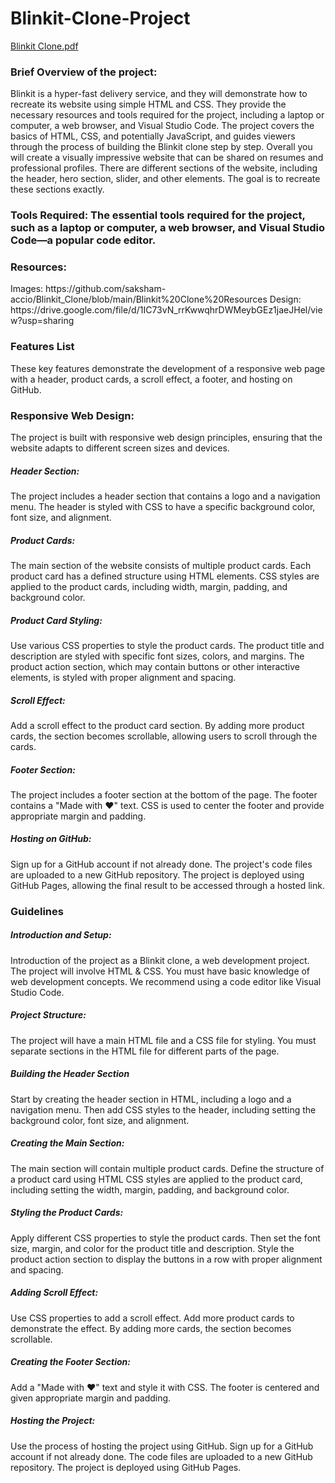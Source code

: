 # Blinkit-Clone-Project

[Blinkit Clone.pdf](https://github.com/Sonu34668/Blinkit-Clone-Project/files/11582423/Blinkit.Clone.pdf)


<h3>Brief Overview of the project:</h3>
Blinkit is a hyper-fast delivery service, and they will demonstrate how to recreate its website using simple HTML and CSS. They provide the necessary resources and tools required for the project, including a laptop or computer, a web browser, and Visual Studio Code.
The project covers the basics of HTML, CSS, and potentially JavaScript, and guides viewers through the process of building the Blinkit clone step by step.
Overall you will create a visually impressive website that can be shared on resumes and professional profiles.
There are different sections of the website, including the header, hero section, slider, and other elements. The goal is to recreate these sections exactly.

<h3>Tools Required:<?h3>
The essential tools required for the project, such as a laptop or computer, a web browser, and Visual Studio Code—a popular code editor.

<h3>Resources:</h3>
Images: https://github.com/saksham-accio/Blinkit_Clone/blob/main/Blinkit%20Clone%20Resources
Design: https://drive.google.com/file/d/1IC73vN_rrKwwqhrDWMeybGEz1jaeJHel/view?usp=sharing

<h3>Features List</h3>
These key features demonstrate the development of a responsive web page with a header, product cards, a scroll effect, a footer, and hosting on GitHub.

<h3>Responsive Web Design:</h3>
The project is built with responsive web design principles, ensuring that the website adapts to different screen sizes and devices.</br>
<h5>Header Section:</h5>
The project includes a header section that contains a logo and a navigation menu.
The header is styled with CSS to have a specific background color, font size, and alignment.
<h5>Product Cards:</h5>
The main section of the website consists of multiple product cards.
Each product card has a defined structure using HTML elements.
CSS styles are applied to the product cards, including width, margin, padding, and background color.
<h5>Product Card Styling:</h5>
Use various CSS properties to style the product cards.
The product title and description are styled with specific font sizes, colors, and margins.
The product action section, which may contain buttons or other interactive elements, is styled with proper alignment and spacing.
<h5>Scroll Effect:</h5>
Add a scroll effect to the product card section.
By adding more product cards, the section becomes scrollable, allowing users to scroll through the cards.
<h5>Footer Section:</h5>
The project includes a footer section at the bottom of the page.
The footer contains a "Made with ❤️" text.
CSS is used to center the footer and provide appropriate margin and padding.
<h5>Hosting on GitHub:</h5>
Sign up for a GitHub account if not already done.
The project's code files are uploaded to a new GitHub repository.
The project is deployed using GitHub Pages, allowing the final result to be accessed through a hosted link.


<h3>Guidelines</h3>
<h5>Introduction and Setup:</h5>
Introduction of the project as a Blinkit clone, a web development project.
The project will involve HTML & CSS.
You must have basic knowledge of web development concepts.
We recommend using a code editor like Visual Studio Code.
<h5>Project Structure:</h5>
The project will have a main HTML file and a CSS file for styling.
You must separate sections in the HTML file for different parts of the page.
<h5>Building the Header Section</h5>
Start by creating the header section in HTML, including a logo and a navigation menu.
Then add CSS styles to the header, including setting the background color, font size, and alignment.
<h5>Creating the Main Section:</h5>
The main section will contain multiple product cards.
Define the structure of a product card using HTML
CSS styles are applied to the product card, including setting the width, margin, padding, and background color.
<h5>Styling the Product Cards:</h5>
Apply different CSS properties to style the product cards.
Then set the font size, margin, and color for the product title and description.
Style the product action section to display the buttons in a row with proper alignment and spacing.
<h5>Adding Scroll Effect:</h5>
Use CSS properties to add a scroll effect.
Add more product cards to demonstrate the effect.
By adding more cards, the section becomes scrollable.
<h5>Creating the Footer Section:</h5>
Add a "Made with ❤️" text and style it with CSS.
The footer is centered and given appropriate margin and padding.
<h5>Hosting the Project:</h5>
Use the process of hosting the project using GitHub.
Sign up for a GitHub account if not already done.
The code files are uploaded to a new GitHub repository.
The project is deployed using GitHub Pages.
